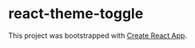 # react-theme-toggle

This project was bootstrapped with [Create React App](https://github.com/facebook/create-react-app).
